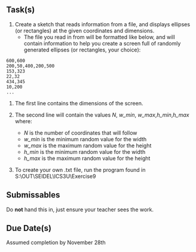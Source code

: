 
Task(s)
-------
1. Create a sketch that reads information from a file, and displays ellipses (or rectangles) at the given coordinates and dimensions.  
   * The file you read in from will be formatted like below, and will contain information to help you create a screen full of randomly generated ellipses (or rectangles, your choice):

```text
600,600
200,50,400,200,500
153,323
22,32
434,345
10,200
...
```

1. The first line contains the dimensions of the screen.  
2. The second line will contain the values _N_, _w\_min_, _w\_max_,_h\_min_,_h\_max_ where:
   * _N_ is the number of coordinates that will follow
   * _w\_min_ is the minimum random value for the width
   * _w\_max_ is the maximum random value for the height
   * _h\_min_ is the minimum random value for the width
   * _h\_max_ is the maximum random value for the height

3. To create your own .txt file, run the program found in S:\OUT\SEIDEL\ICS3U\Exercise9

Submissables
------------
Do **not** hand this in, just ensure your teacher sees the work.

Due Date(s)
----------
Assumed completion by November 28th
